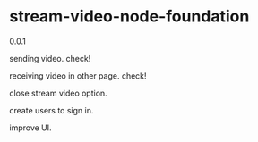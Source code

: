 # stream-video-node-foundation
0.0.1

sending video. check!

receiving video in other page. check!

close stream video option.

create users to sign in.

improve UI.

